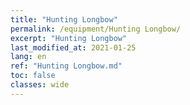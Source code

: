 ```yaml
---
title: "Hunting Longbow"
permalink: /equipment/Hunting Longbow/
excerpt: "Hunting Longbow"
last_modified_at: 2021-01-25
lang: en
ref: "Hunting Longbow.md"
toc: false
classes: wide
---
```


